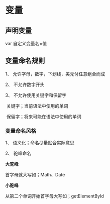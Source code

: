 # 变量

## 声明变量

var 自定义变量名=值



## 变量命名规则

1、   允许字母，数字，下划线，美元付任意组合而成

2、   不允许数字开头

3、   不允许使用关键字和保留字

​	关键字；当前语法中使用的单词

​	保留字；将来可能在语法中使用的单词

### 变量命名风格

1、   语义化；命名尽量贴合实际意思

2、   驼峰命名

**大驼峰**

 首字母就大写如；Math、Date

**小驼峰**

 从第二个单词开始首字母大写如；getElementById